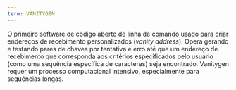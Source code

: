 ```yaml
---
term: VANITYGEN
---
```


O primeiro software de código aberto de linha de comando usado para criar endereços de recebimento personalizados (*vanity address*). Opera gerando e testando pares de chaves por tentativa e erro até que um endereço de recebimento que corresponda aos critérios especificados pelo usuário (como uma sequência específica de caracteres) seja encontrado. Vanitygen requer um processo computacional intensivo, especialmente para sequências longas.